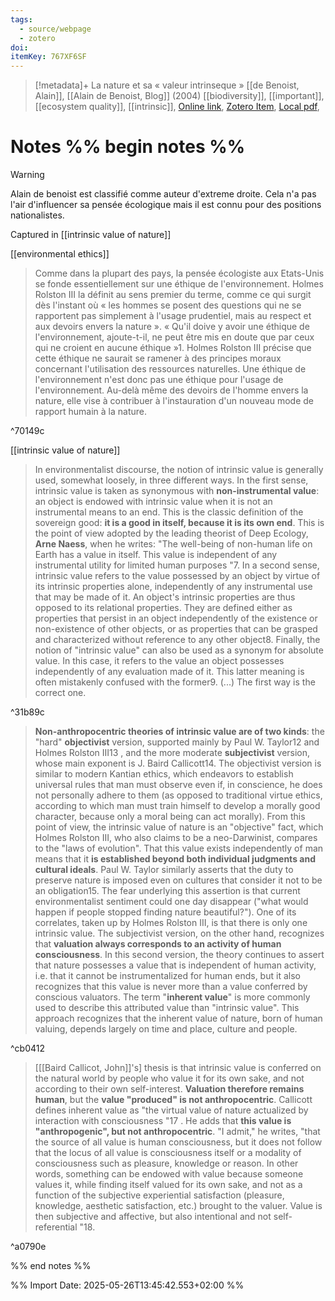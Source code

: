 ```yaml
---
tags:
  - source/webpage
  - zotero
doi: 
itemKey: 767XF6SF
---
```

>[!metadata]+
> La nature et sa « valeur intrinseque »
> [[de Benoist, Alain]], 
> [[Alain de Benoist, Blog]] (2004)
> [[biodiversity]], [[important]], [[ecosystem quality]], [[intrinsic]], 
> [Online link](https://alaindebenoist.s3.amazonaws.com/pdf/la_nature_et_sa_valeur_intrinseque.pdf), [Zotero Item](zotero://select/library/items/767XF6SF), [Local pdf](file://C:/Users/aburg/Documents/references/zotero/storage/DFVXWDER/deBenoist_NATURESA.pdf), 

# Notes %% begin notes %%
>[!warning]
>Alain de benoist est classifié comme auteur d'extreme droite. Cela n'a pas l'air d'influencer sa pensée écologique mais il est connu pour des positions nationalistes.

Captured in [[intrinsic value of nature]]

[[environmental ethics]]
> Comme dans la plupart des pays, la pensée écologiste aux Etats-Unis se fonde essentiellement sur une éthique de l'environnement. Holmes Rolston III la définit au sens premier du terme, comme ce qui surgit dès l'instant où « les hommes se posent des questions qui ne se rapportent pas simplement à l'usage prudentiel, mais au respect et aux devoirs envers la nature ». « Qu'il doive y avoir une éthique de l'environnement, ajoute-t-il, ne peut être mis en doute que par ceux qui ne croient en aucune éthique »1. Holmes Rolston III précise que cette éthique ne saurait se ramener à des principes moraux concernant l'utilisation des ressources naturelles. Une éthique de l'environnement n'est donc pas une éthique pour l'usage de l'environnement. Au-delà même des devoirs de l'homme envers la nature, elle vise à contribuer à l'instauration d'un nouveau mode de rapport humain à la nature.

^70149c

[[intrinsic value of nature]]
> In environmentalist discourse, the notion of intrinsic value is generally used, somewhat loosely, in three different ways. 
> In the first sense, intrinsic value is taken as synonymous with **non-instrumental value**: an object is endowed with intrinsic value when it is not an instrumental means to an end. This is the classic definition of the sovereign good: **it is a good in itself, because it is its own end**. This is the point of view adopted by the leading theorist of Deep Ecology, **Arne Naess**, when he writes: "The well-being of non-human life on Earth has a value in itself. This value is independent of any instrumental utility for limited human purposes "7. In a second sense, intrinsic value refers to the value possessed by an object by virtue of its intrinsic properties alone, independently of any instrumental use that may be made of it. An object's intrinsic properties are thus opposed to its relational properties. They are defined either as properties that persist in an object independently of the existence or non-existence of other objects, or as properties that can be grasped and characterized without reference to any other object8. Finally, the notion of "intrinsic value" can also be used as a synonym for absolute value. In this case, it refers to the value an object possesses independently of any evaluation made of it. This latter meaning is often mistakenly confused with the former9.
> (...) The first way is the correct one.

^31b89c

> **Non-anthropocentric theories of intrinsic value are of two kinds**: the "hard" **objectivist** version, supported mainly by Paul W. Taylor12 and Holmes Rolston III13 , and the more moderate **subjectivist** version, whose main exponent is J. Baird Callicott14. 
> The objectivist version is similar to modern Kantian ethics, which endeavors to establish universal rules that man must observe even if, in conscience, he does not personally adhere to them (as opposed to traditional virtue ethics, according to which man must train himself to develop a morally good character, because only a moral being can act morally). From this point of view, the intrinsic value of nature is an "objective" fact, which Holmes Rolston III, who also claims to be a neo-Darwinist, compares to the "laws of evolution". That this value exists independently of man means that it **is established beyond both individual judgments and cultural ideals**. Paul W. Taylor similarly asserts that the duty to preserve nature is imposed even on cultures that consider it not to be an obligation15. The fear underlying this assertion is that current environmentalist sentiment could one day disappear ("what would happen if people stopped finding nature beautiful?"). One of its correlates, taken up by Holmes Rolston III, is that there is only one intrinsic value. 
> The subjectivist version, on the other hand, recognizes that **valuation always corresponds to an activity of human consciousness**. In this second version, the theory continues to assert that nature possesses a value that is independent of human activity, i.e. that it cannot be instrumentalized for human ends, but it also recognizes that this value is never more than a value conferred by conscious valuators. The term "**inherent value**" is more commonly used to describe this attributed value than "intrinsic value". This approach recognizes that the inherent value of nature, born of human valuing, depends largely on time and place, culture and people.

^cb0412

>\[[[Baird Callicot, John]]\'s] thesis is that intrinsic value is conferred on the natural world by people who value it for its own sake, and not according to their own self-interest. **Valuation therefore remains human**, but the **value "produced" is not anthropocentric**. Callicott defines inherent value as "the virtual value of nature actualized by interaction with consciousness "17 . He adds that **this value is "anthropogenic", but not anthropocentric**. "I admit," he writes, "that the source of all value is human consciousness, but it does not follow that the locus of all value is consciousness itself or a modality of consciousness such as pleasure, knowledge or reason. In other words, something can be endowed with value because someone values it, while finding itself valued for its own sake, and not as a function of the subjective experiential satisfaction (pleasure, knowledge, aesthetic satisfaction, etc.) brought to the valuer. Value is then subjective and affective, but also intentional and not self-referential "18.

^a0790e


%% end notes %%




%% Import Date: 2025-05-26T13:45:42.553+02:00 %%
